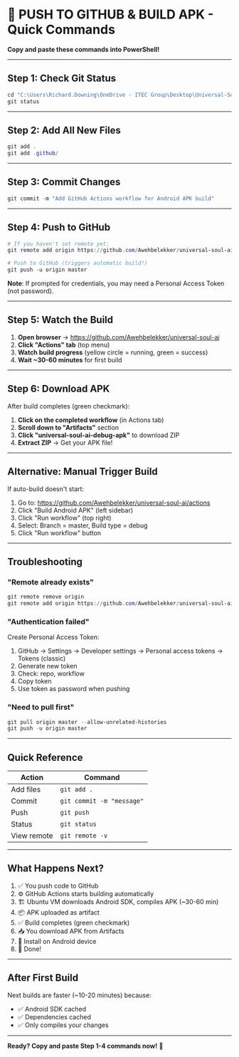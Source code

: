 # 🚀 PUSH TO GITHUB & BUILD APK - Quick Commands

**Copy and paste these commands into PowerShell!**

---

## Step 1: Check Git Status

```powershell
cd "C:\Users\Richard.Downing\OneDrive - ITEC Group\Desktop\Universal-Soul-AI-Complete"
git status
```

---

## Step 2: Add All New Files

```powershell
git add .
git add .github/
```

---

## Step 3: Commit Changes

```powershell
git commit -m "Add GitHub Actions workflow for Android APK build"
```

---

## Step 4: Push to GitHub

```powershell
# If you haven't set remote yet:
git remote add origin https://github.com/Awehbelekker/universal-soul-ai.git

# Push to GitHub (triggers automatic build!)
git push -u origin master
```

**Note**: If prompted for credentials, you may need a Personal Access Token (not password).

---

## Step 5: Watch the Build

1. **Open browser** → https://github.com/Awehbelekker/universal-soul-ai
2. **Click "Actions" tab** (top menu)
3. **Watch build progress** (yellow circle = running, green = success)
4. **Wait ~30-60 minutes** for first build

---

## Step 6: Download APK

After build completes (green checkmark):

1. **Click on the completed workflow** (in Actions tab)
2. **Scroll down to "Artifacts"** section
3. **Click "universal-soul-ai-debug-apk"** to download ZIP
4. **Extract ZIP** → Get your APK file!

---

## Alternative: Manual Trigger Build

If auto-build doesn't start:

1. Go to: https://github.com/Awehbelekker/universal-soul-ai/actions
2. Click "Build Android APK" (left sidebar)
3. Click "Run workflow" (top right)
4. Select: Branch = master, Build type = debug
5. Click "Run workflow" button

---

## Troubleshooting

### "Remote already exists"

```powershell
git remote remove origin
git remote add origin https://github.com/Awehbelekker/universal-soul-ai.git
```

### "Authentication failed"

Create Personal Access Token:
1. GitHub → Settings → Developer settings → Personal access tokens → Tokens (classic)
2. Generate new token
3. Check: repo, workflow
4. Copy token
5. Use token as password when pushing

### "Need to pull first"

```powershell
git pull origin master --allow-unrelated-histories
git push -u origin master
```

---

## Quick Reference

| Action | Command |
|--------|---------|
| Add files | `git add .` |
| Commit | `git commit -m "message"` |
| Push | `git push` |
| Status | `git status` |
| View remote | `git remote -v` |

---

## What Happens Next?

1. ✅ You push code to GitHub
2. ⚙️ GitHub Actions starts building automatically
3. 🏗️ Ubuntu VM downloads Android SDK, compiles APK (~30-60 min)
4. 📦 APK uploaded as artifact
5. ✅ Build completes (green checkmark)
6. 📥 You download APK from Artifacts
7. 📱 Install on Android device
8. 🎉 Done!

---

## After First Build

Next builds are faster (~10-20 minutes) because:
- ✅ Android SDK cached
- ✅ Dependencies cached
- ✅ Only compiles your changes

---

**Ready? Copy and paste Step 1-4 commands now!** 🚀
